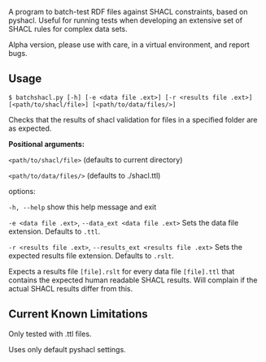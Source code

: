 A program to batch-test RDF files against SHACL constraints, based on pyshacl.  Useful for running tests when developing an extensive set of SHACL rules for complex data sets.

Alpha version, please use with care, in a virtual environment, and report bugs.

## Usage
```
$ batchshacl.py [-h] [-e <data file .ext>] [-r <results file .ext>] [<path/to/shacl/file>] [<path/to/data/files/>]
```

Checks that the results of shacl validation for files in a specified folder are as expected.

__Positional arguments:__

  `<path/to/shacl/file>` (defaults to current directory)

  `<path/to/data/files/>` (defaults to ./shacl.ttl)

options:

  `-h, --help`            show this help message and exit

  `-e <data file .ext>`, `--data_ext <data file .ext>` Sets the data file extension. Defaults to `.ttl`.

  `-r <results file .ext>`, `--results_ext <results file .ext>` Sets the expected results file extension. Defaults to `.rslt`. 

Expects a results file `[file].rslt` for every data file `[file].ttl` that contains the expected human readable SHACL results. Will complain if the actual SHACL results differ from this. 

## Current Known Limitations
Only tested with .ttl files.

Uses only default pyshacl settings. 